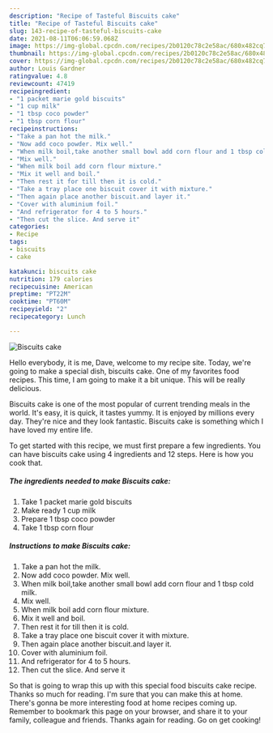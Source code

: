 ```yaml
---
description: "Recipe of Tasteful Biscuits cake"
title: "Recipe of Tasteful Biscuits cake"
slug: 143-recipe-of-tasteful-biscuits-cake
date: 2021-08-11T06:06:59.068Z
image: https://img-global.cpcdn.com/recipes/2b0120c78c2e58ac/680x482cq70/biscuits-cake-recipe-main-photo.jpg
thumbnail: https://img-global.cpcdn.com/recipes/2b0120c78c2e58ac/680x482cq70/biscuits-cake-recipe-main-photo.jpg
cover: https://img-global.cpcdn.com/recipes/2b0120c78c2e58ac/680x482cq70/biscuits-cake-recipe-main-photo.jpg
author: Louis Gardner
ratingvalue: 4.8
reviewcount: 47419
recipeingredient:
- "1 packet marie gold biscuits"
- "1 cup milk"
- "1 tbsp coco powder"
- "1 tbsp corn flour"
recipeinstructions:
- "Take a pan hot the milk."
- "Now add coco powder. Mix well."
- "When milk boil,take another small bowl add corn flour and 1 tbsp cold milk."
- "Mix well."
- "When milk boil add corn flour mixture."
- "Mix it well and boil."
- "Then rest it for till then it is cold."
- "Take a tray place one biscuit cover it with mixture."
- "Then again place another biscuit.and layer it."
- "Cover with aluminium foil."
- "And refrigerator for 4 to 5 hours."
- "Then cut the slice. And serve it"
categories:
- Recipe
tags:
- biscuits
- cake

katakunci: biscuits cake 
nutrition: 179 calories
recipecuisine: American
preptime: "PT22M"
cooktime: "PT60M"
recipeyield: "2"
recipecategory: Lunch

---
```



![Biscuits cake](https://img-global.cpcdn.com/recipes/2b0120c78c2e58ac/680x482cq70/biscuits-cake-recipe-main-photo.jpg)

Hello everybody, it is me, Dave, welcome to my recipe site. Today, we're going to make a special dish, biscuits cake. One of my favorites food recipes. This time, I am going to make it a bit unique. This will be really delicious.

Biscuits cake is one of the most popular of current trending meals in the world. It's easy, it is quick, it tastes yummy. It is enjoyed by millions every day. They're nice and they look fantastic. Biscuits cake is something which I have loved my entire life.




To get started with this recipe, we must first prepare a few ingredients. You can have biscuits cake using 4 ingredients and 12 steps. Here is how you cook that.

<!--inarticleads1-->

##### The ingredients needed to make Biscuits cake:

1. Take 1 packet marie gold biscuits
1. Make ready 1 cup milk
1. Prepare 1 tbsp coco powder
1. Take 1 tbsp corn flour




<!--inarticleads2-->

##### Instructions to make Biscuits cake:

1. Take a pan hot the milk.
1. Now add coco powder. Mix well.
1. When milk boil,take another small bowl add corn flour and 1 tbsp cold milk.
1. Mix well.
1. When milk boil add corn flour mixture.
1. Mix it well and boil.
1. Then rest it for till then it is cold.
1. Take a tray place one biscuit cover it with mixture.
1. Then again place another biscuit.and layer it.
1. Cover with aluminium foil.
1. And refrigerator for 4 to 5 hours.
1. Then cut the slice. And serve it




So that is going to wrap this up with this special food biscuits cake recipe. Thanks so much for reading. I'm sure that you can make this at home. There's gonna be more interesting food at home recipes coming up. Remember to bookmark this page on your browser, and share it to your family, colleague and friends. Thanks again for reading. Go on get cooking!
